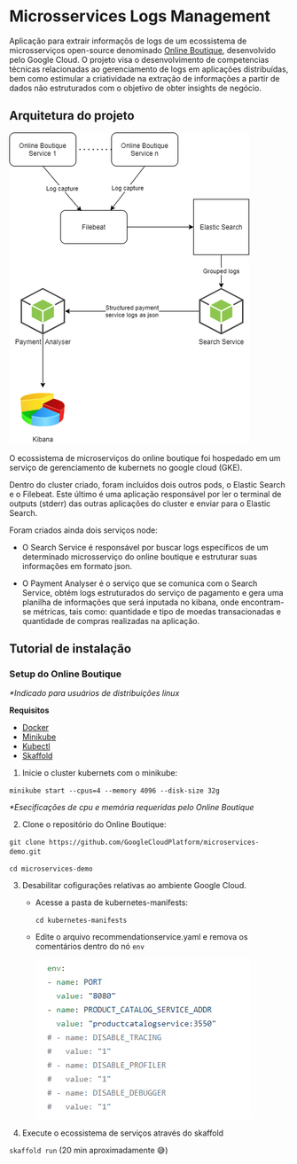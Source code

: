 # Microsservices Logs Management

Aplicação para extrair informaçõs de logs de um ecossistema de microsserviços open-source denominado [Online Boutique](https://github.com/GoogleCloudPlatform/microservices-demo), desenvolvido pelo Google Cloud. O projeto visa o desenvolvimento de competencias técnicas relacionadas ao gerenciamento de logs em aplicações distribuídas, bem como estimular a criatividade na extração de informações a partir de dados não estruturados com o objetivo de obter insights de negócio.

## Arquitetura do projeto

![Project Architecture](assets/microsservices-logs-management-architecture.png "Project Architecture")

O ecossistema de microserviços do online boutique foi hospedado em um serviço de gerenciamento de kubernets no google cloud (GKE).

Dentro do cluster criado, foram incluídos dois outros pods, o Elastic Search e o Filebeat. Este último é uma aplicação responsável por ler o terminal de outputs (stderr) das outras aplicações do cluster e enviar para o Elastic Search.

Foram criados ainda dois serviços node:

- O Search Service é responsável por buscar logs específicos de um determinado microsserviço do online boutique e estruturar suas informações em formato json.

- O Payment Analyser é o serviço que se comunica com o Search Service, obtém logs estruturados do serviço de pagamento e gera uma planilha de informações que será inputada no kibana, onde encontram-se métricas, tais como: quantidade e tipo de moedas transacionadas e quantidade de compras realizadas na aplicação.

## Tutorial de instalação

### Setup do Online Boutique

*\*Indicado para usuários de distribuições linux*

**Requisitos**
- [Docker](https://www.docker.com/products/docker-desktop)
- [Minikube](https://minikube.sigs.k8s.io/docs/start/)
- [Kubectl](https://kubernetes.io/docs/tasks/tools/install-kubectl/)
- [Skaffold](https://skaffold.dev/docs/install/)

1. Inicie o cluster kubernets com o minikube:

`minikube start --cpus=4 --memory 4096 --disk-size 32g`

*\*Esecificações de cpu e memória requeridas pelo Online Boutique*

2. Clone o repositório do Online Boutique:

`git clone https://github.com/GoogleCloudPlatform/microservices-demo.git`

`cd microservices-demo`

3. Desabilitar cofigurações relativas ao ambiente Google Cloud.

    - Acesse a pasta de kubernetes-manifests:

        `cd kubernetes-manifests`

    - Edite o arquivo recommendationservice.yaml e remova os comentários dentro do nó `env`

        ![Recommendations Env](assets/recommendationservice-env.png "Recommendation Service Env")

4. Execute o ecossistema de serviços através do skaffold

`skaffold run` (20 min aproximadamente :sweat_smile:)




